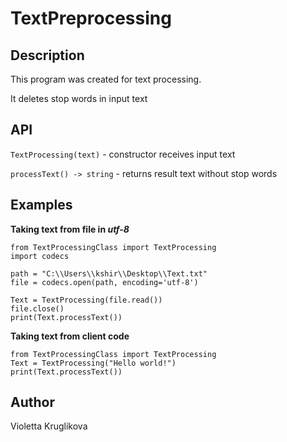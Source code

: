 # TextPreprocessing

## Description

This program was created for text processing.

It deletes stop words in input text

## API

```TextProcessing(text)``` - constructor receives input text

```processText() -> string``` - returns result text without stop words

## Examples

**Taking text from file in *utf-8***

```
from TextProcessingClass import TextProcessing
import codecs

path = "C:\\Users\\kshir\\Desktop\\Text.txt"
file = codecs.open(path, encoding='utf-8')

Text = TextProcessing(file.read())
file.close()
print(Text.processText())
```

**Taking text from client code**

```
from TextProcessingClass import TextProcessing
Text = TextProcessing("Hello world!")
print(Text.processText())
```

## Author

Violetta Kruglikova


